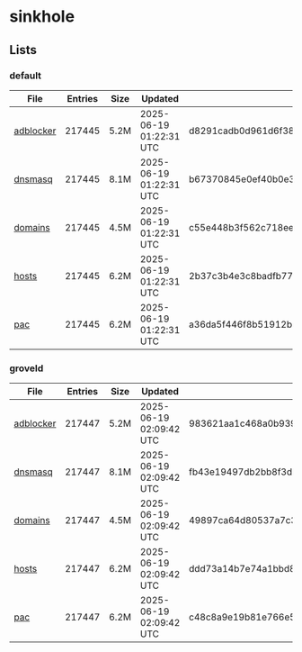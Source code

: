 # sinkhole

## Lists

### default

|File|Entries|Size|Updated|Hash|
|-|-|-|-|-|
|[adblocker](https://raw.githubusercontent.com/groveld/sinkhole/lists/default/adblocker.txt)|217445|5.2M|2025-06-19 01:22:31 UTC|d8291cadb0d961d6f38ac7955b772dcf014204ebe7a7f3fb6b0d52f290aba003|
|[dnsmasq](https://raw.githubusercontent.com/groveld/sinkhole/lists/default/dnsmasq.txt)|217445|8.1M|2025-06-19 01:22:31 UTC|b67370845e0ef40b0e3f83dd88c15fddce0e3c51e39fdf3d1237a04a2bce6ed1|
|[domains](https://raw.githubusercontent.com/groveld/sinkhole/lists/default/domains.txt)|217445|4.5M|2025-06-19 01:22:31 UTC|c55e448b3f562c718eef421ec5dccb6d24903b429ae61e28d56c4c924e056406|
|[hosts](https://raw.githubusercontent.com/groveld/sinkhole/lists/default/hosts.txt)|217445|6.2M|2025-06-19 01:22:31 UTC|2b37c3b4e3c8badfb77ee897b658104daf202b5034301cb3a29e20407604b5e6|
|[pac](https://raw.githubusercontent.com/groveld/sinkhole/lists/default/pac.txt)|217445|6.2M|2025-06-19 01:22:31 UTC|a36da5f446f8b51912b8fa15eb7aa912640eeadeb71f6a6f6e9898602a3540a7|

### groveld

|File|Entries|Size|Updated|Hash|
|-|-|-|-|-|
|[adblocker](https://raw.githubusercontent.com/groveld/sinkhole/lists/groveld/adblocker.txt)|217447|5.2M|2025-06-19 02:09:42 UTC|983621aa1c468a0b939d16b6427438be9b2d7eb93229a40877711c8f1dae2f4c|
|[dnsmasq](https://raw.githubusercontent.com/groveld/sinkhole/lists/groveld/dnsmasq.txt)|217447|8.1M|2025-06-19 02:09:42 UTC|fb43e19497db2bb8f3d14c04729ccf176a79b9bd71f213943fd876bfdb5fab57|
|[domains](https://raw.githubusercontent.com/groveld/sinkhole/lists/groveld/domains.txt)|217447|4.5M|2025-06-19 02:09:42 UTC|49897ca64d80537a7c371440052c81c6f25a9a4dcc8e1be044b4322ab303b427|
|[hosts](https://raw.githubusercontent.com/groveld/sinkhole/lists/groveld/hosts.txt)|217447|6.2M|2025-06-19 02:09:42 UTC|ddd73a14b7e74a1bbd856b22872786335099530b925ecc768e3ec224cefdae61|
|[pac](https://raw.githubusercontent.com/groveld/sinkhole/lists/groveld/pac.txt)|217447|6.2M|2025-06-19 02:09:42 UTC|c48c8a9e19b81e766e540ccb81b6e5f7b5f7a31db2352436624459c063f5d04a|
